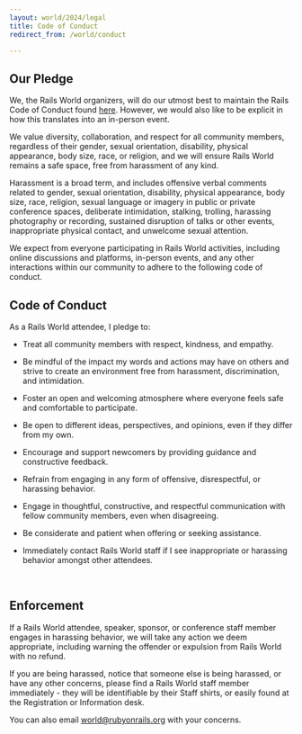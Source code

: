```yaml
---
layout: world/2024/legal
title: Code of Conduct
redirect_from: /world/conduct

---
```



## Our Pledge ##

We, the Rails World organizers, will do our utmost best to maintain the Rails Code of Conduct found [here](https://rubyonrails.org/conduct). However, we would also like to be explicit in how this translates into an in-person event.

We value diversity, collaboration, and respect for all community members, regardless of their gender, sexual orientation, disability, physical appearance, body size, race, or religion, and we will ensure Rails World remains a safe space, free from harassment of any kind.

Harassment is a broad term, and includes offensive verbal comments related to gender, sexual orientation, disability, physical appearance, body size, race, religion, sexual language or imagery in public or private conference spaces, deliberate intimidation, stalking, trolling, harassing photography or recording, sustained disruption of talks or other events, inappropriate physical contact, and unwelcome sexual attention.

We expect from everyone participating in Rails World activities, including online discussions and platforms, in-person events, and any other interactions within our community to adhere to the following code of conduct.
<br>

## Code of Conduct ##

As a Rails World attendee, I pledge to:

* Treat all community members with respect, kindness, and empathy.

* Be mindful of the impact my words and actions may have on others and strive to create an environment free from harassment, discrimination, and intimidation.

* Foster an open and welcoming atmosphere where everyone feels safe and comfortable to participate.

* Be open to different ideas, perspectives, and opinions, even if they differ from my own.

* Encourage and support newcomers by providing guidance and constructive feedback.

* Refrain from engaging in any form of offensive, disrespectful, or harassing behavior.

* Engage in thoughtful, constructive, and respectful communication with fellow community members, even when disagreeing.

* Be considerate and patient when offering or seeking assistance.

* Immediately contact Rails World staff if I see inappropriate or harassing behavior amongst other attendees.
<br>

## Enforcement ##

If a Rails World attendee, speaker, sponsor, or conference staff member engages in harassing behavior, we will take any action we deem appropriate, including warning the offender or expulsion from Rails World with no refund.

If you are being harassed, notice that someone else is being harassed, or have any other concerns, please find a Rails World staff member immediately - they will be identifiable by their Staff shirts, or easily found at the Registration or Information desk.

You can also email [world@rubyonrails.org](mailto:world@rubyonrails.org) with your concerns.

